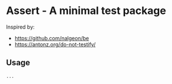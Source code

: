 # Assert - A minimal test package

Inspired by:
* https://github.com/nalgeon/be
* https://antonz.org/do-not-testify/

## Usage

```
...
```

